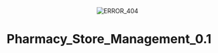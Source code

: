 <div align="center">
<img src ="https://media.giphy.com/media/MJcARpb38uxxe/giphy.gif" alt ="ERROR_404"  align ="center"></img>
</div>

# Pharmacy_Store_Management_0.1